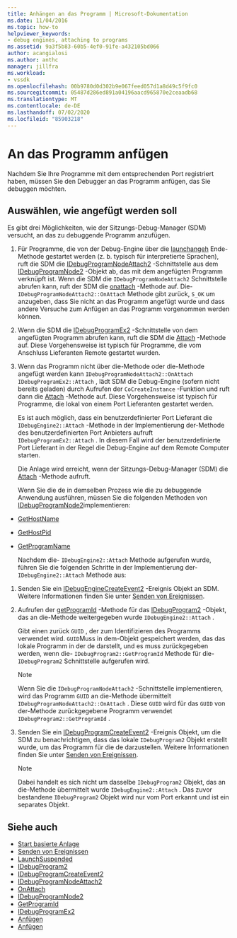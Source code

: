 ```yaml
---
title: Anhängen an das Programm | Microsoft-Dokumentation
ms.date: 11/04/2016
ms.topic: how-to
helpviewer_keywords:
- debug engines, attaching to programs
ms.assetid: 9a3f5b83-60b5-4ef0-91fe-a432105bd066
author: acangialosi
ms.author: anthc
manager: jillfra
ms.workload:
- vssdk
ms.openlocfilehash: 00b9780d0d302b9e067feed057d1a8d49c5f9fc0
ms.sourcegitcommit: 05487d286ed891a04196aacd965870e2ceaadb68
ms.translationtype: MT
ms.contentlocale: de-DE
ms.lasthandoff: 07/02/2020
ms.locfileid: "85903218"
---
```

# <a name="attach-to-the-program"></a>An das Programm anfügen
Nachdem Sie Ihre Programme mit dem entsprechenden Port registriert haben, müssen Sie den Debugger an das Programm anfügen, das Sie debuggen möchten.

## <a name="choose-how-to-attach"></a>Auswählen, wie angefügt werden soll
 Es gibt drei Möglichkeiten, wie der Sitzungs-Debug-Manager (SDM) versucht, an das zu debuggende Programm anzufügen.

1. Für Programme, die von der Debug-Engine über die [launchangeh](../../extensibility/debugger/reference/idebugenginelaunch2-launchsuspended.md) Ende-Methode gestartet werden (z. b. typisch für interpretierte Sprachen), ruft die SDM die [IDebugProgramNodeAttach2](../../extensibility/debugger/reference/idebugprogramnodeattach2.md) -Schnittstelle aus dem [IDebugProgramNode2](../../extensibility/debugger/reference/idebugprogramnode2.md) -Objekt ab, das mit dem angefügten Programm verknüpft ist. Wenn die SDM die `IDebugProgramNodeAttach2` Schnittstelle abrufen kann, ruft der SDM die [onattach](../../extensibility/debugger/reference/idebugprogramnodeattach2-onattach.md) -Methode auf. Die- `IDebugProgramNodeAttach2::OnAttach` Methode gibt zurück, `S_OK` um anzugeben, dass Sie nicht an das Programm angefügt wurde und dass andere Versuche zum Anfügen an das Programm vorgenommen werden können.

2. Wenn die SDM die [IDebugProgramEx2](../../extensibility/debugger/reference/idebugprogramex2.md) -Schnittstelle von dem angefügten Programm abrufen kann, ruft die SDM die [Attach](../../extensibility/debugger/reference/idebugprogramex2-attach.md) -Methode auf. Diese Vorgehensweise ist typisch für Programme, die vom Anschluss Lieferanten Remote gestartet wurden.

3. Wenn das Programm nicht über die-Methode oder die-Methode angefügt werden kann `IDebugProgramNodeAttach2::OnAttach` `IDebugProgramEx2::Attach` , lädt SDM die Debug-Engine (sofern nicht bereits geladen) durch Aufrufen der `CoCreateInstance` -Funktion und ruft dann die [Attach](../../extensibility/debugger/reference/idebugengine2-attach.md) -Methode auf. Diese Vorgehensweise ist typisch für Programme, die lokal von einem Port Lieferanten gestartet werden.

    Es ist auch möglich, dass ein benutzerdefinierter Port Lieferant die `IDebugEngine2::Attach` -Methode in der Implementierung der-Methode des benutzerdefinierten Port Anbieters aufruft `IDebugProgramEx2::Attach` . In diesem Fall wird der benutzerdefinierte Port Lieferant in der Regel die Debug-Engine auf dem Remote Computer starten.

   Die Anlage wird erreicht, wenn der Sitzungs-Debug-Manager (SDM) die [Attach](../../extensibility/debugger/reference/idebugengine2-attach.md) -Methode aufruft.

   Wenn Sie die de in demselben Prozess wie die zu debuggende Anwendung ausführen, müssen Sie die folgenden Methoden von [IDebugProgramNode2](../../extensibility/debugger/reference/idebugprogramnode2.md)implementieren:

- [GetHostName](../../extensibility/debugger/reference/idebugprogramnode2-gethostname.md)

- [GetHostPid](../../extensibility/debugger/reference/idebugprogramnode2-gethostpid.md)

- [GetProgramName](../../extensibility/debugger/reference/idebugprogramnode2-getprogramname.md)

  Nachdem die- `IDebugEngine2::Attach` Methode aufgerufen wurde, führen Sie die folgenden Schritte in der Implementierung der- `IDebugEngine2::Attach` Methode aus:

1. Senden Sie ein [IDebugEngineCreateEvent2](../../extensibility/debugger/reference/idebugenginecreateevent2.md) -Ereignis Objekt an SDM. Weitere Informationen finden Sie unter [Senden von Ereignissen](../../extensibility/debugger/sending-events.md).

2. Aufrufen der [getProgramId](../../extensibility/debugger/reference/idebugprogram2-getprogramid.md) -Methode für das [IDebugProgram2](../../extensibility/debugger/reference/idebugprogram2.md) -Objekt, das an die-Methode weitergegeben wurde `IDebugEngine2::Attach` .

     Gibt einen zurück `GUID` , der zum Identifizieren des Programms verwendet wird. `GUID`Muss in dem-Objekt gespeichert werden, das das lokale Programm in der de darstellt, und es muss zurückgegeben werden, wenn die- `IDebugProgram2::GetProgramId` Methode für die- `IDebugProgram2` Schnittstelle aufgerufen wird.

    > [!NOTE]
    > Wenn Sie die `IDebugProgramNodeAttach2` -Schnittstelle implementieren, wird das Programm `GUID` an die-Methode übermittelt `IDebugProgramNodeAttach2::OnAttach` . Diese `GUID` wird für das `GUID` von der-Methode zurückgegebene Programm verwendet `IDebugProgram2::GetProgramId` .

3. Senden Sie ein [IDebugProgramCreateEvent2](../../extensibility/debugger/reference/idebugprogramcreateevent2.md) -Ereignis Objekt, um die SDM zu benachrichtigen, dass das lokale `IDebugProgram2` Objekt erstellt wurde, um das Programm für die de darzustellen. Weitere Informationen finden Sie unter [Senden von Ereignissen](../../extensibility/debugger/sending-events.md).

    > [!NOTE]
    > Dabei handelt es sich nicht um dasselbe `IDebugProgram2` Objekt, das an die-Methode übermittelt wurde `IDebugEngine2::Attach` . Das zuvor bestandene `IDebugProgram2` Objekt wird nur vom Port erkannt und ist ein separates Objekt.

## <a name="see-also"></a>Siehe auch
- [Start basierte Anlage](../../extensibility/debugger/launch-based-attachment.md)
- [Senden von Ereignissen](../../extensibility/debugger/sending-events.md)
- [LaunchSuspended](../../extensibility/debugger/reference/idebugenginelaunch2-launchsuspended.md)
- [IDebugProgram2](../../extensibility/debugger/reference/idebugprogram2.md)
- [IDebugProgramCreateEvent2](../../extensibility/debugger/reference/idebugprogramcreateevent2.md)
- [IDebugProgramNodeAttach2](../../extensibility/debugger/reference/idebugprogramnodeattach2.md)
- [OnAttach](../../extensibility/debugger/reference/idebugprogramnodeattach2-onattach.md)
- [IDebugProgramNode2](../../extensibility/debugger/reference/idebugprogramnode2.md)
- [GetProgramId](../../extensibility/debugger/reference/idebugprogram2-getprogramid.md)
- [IDebugProgramEx2](../../extensibility/debugger/reference/idebugprogramex2.md)
- [Anfügen](../../extensibility/debugger/reference/idebugprogramex2-attach.md)
- [Anfügen](../../extensibility/debugger/reference/idebugengine2-attach.md)
